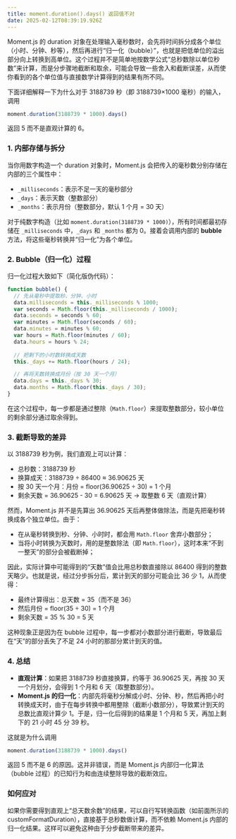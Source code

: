```yaml
---
title: moment.duration().days() 返回值不对
date: 2025-02-12T08:39:19.926Z
---
```


Moment.js 的 duration 对象在处理输入毫秒数时，会先将时间拆分成各个单位（小时、分钟、秒等），然后再进行“归一化（bubble）”，也就是把低单位的溢出部分向上转换到高单位。这个过程并不是简单地按数学公式“总秒数除以单位秒数”来计算，而是分步骤地截断和取余，可能会导致一些舍入和截断误差，从而使你看到的各个单位值与直接数学计算得到的结果有所不同。

下面详细解释一下为什么对于 3188739 秒（即 3188739×1000 毫秒）的输入，调用  
```js
moment.duration(3188739 * 1000).days()
```  
返回 5 而不是直观计算的 6。

### 1. 内部存储与拆分

当你用数字构造一个 duration 对象时，Moment.js 会把传入的毫秒数分别存储在内部的三个属性中：
- `_milliseconds`：表示不足一天的毫秒部分  
- `_days`：表示天数（整数部分）  
- `_months`：表示月份（整数部分，默认 1 个月 = 30 天）

对于纯数字构造（比如 `moment.duration(3188739 * 1000)`），所有时间都最初存储在 `_milliseconds` 中，`_days` 和 `_months` 都为 0。接着会调用内部的 **bubble** 方法，将这些毫秒转换并“归一化”为各个单位。

### 2. Bubble（归一化）过程

归一化过程大致如下（简化版伪代码）：
```js
function bubble() {
  // 先从毫秒中提取秒、分钟、小时
  data.milliseconds = this._milliseconds % 1000;
  var seconds = Math.floor(this._milliseconds / 1000);
  data.seconds = seconds % 60;
  var minutes = Math.floor(seconds / 60);
  data.minutes = minutes % 60;
  var hours = Math.floor(minutes / 60);
  data.hours = hours % 24;
  
  // 把剩下的小时数转换成天数
  this._days += Math.floor(hours / 24);

  // 再将天数转换成月份（按 30 天一个月）
  data.days = this._days % 30;
  data.months = Math.floor(this._days / 30);
}
```

在这个过程中，每一步都是通过整除（`Math.floor`）来提取整数部分，较小单位的剩余部分通过取余得到。

### 3. 截断导致的差异

以 3188739 秒为例，我们直观上可以计算：
- 总秒数：3188739 秒  
- 换算成天：3188739 ÷ 86400 ≈ 36.90625 天  
- 按 30 天一个月：月份 = floor(36.90625 ÷ 30) = 1 个月  
- 剩余天数 = 36.90625 - 30 = 6.90625 天 → 取整数 6 天（直观计算）

然而，Moment.js 并不是先算出 36.90625 天后再整体做除法，而是先把毫秒转换成各个独立单位。由于：
- 在从毫秒转换到秒、分钟、小时时，都会用 `Math.floor` 舍弃小数部分；  
- 当将小时转换为天数时，用的是整数除法（即 `Math.floor`），这时本来“不到一整天”的部分会被截断掉；

因此，实际计算中可能得到的“天数”值会比用总秒数直接除以 86400 得到的整数天略少。也就是说，经过分步拆分后，累计到天的部分可能会比 36 少 1，从而使得：
- 最终计算得出：总天数 = 35（而不是 36）  
- 然后月份 = floor(35 ÷ 30) = 1 个月  
- 剩余天数 = 35 % 30 = 5 天

这种现象正是因为在 bubble 过程中，每一步都对小数部分进行截断，导致最后在“天”的部分丢失了不足 24 小时的那部分累计到天的值。

### 4. 总结

- **直观计算**：如果把 3188739 秒直接换算，约等于 36.90625 天，再按 30 天一个月划分，会得到 1 个月和 6 天（取整数部分）。
- **Moment.js 的归一化**：内部先将毫秒分解成小时、分钟、秒，然后再把小时转换成天时，由于在每步转换中都用整除（截断小数部分），导致累计到天的总数比直观计算少 1。于是，归一化后得到的结果是 1 个月和 5 天，再加上剩下的 21 小时 45 分 39 秒。

这就是为什么调用  
```js
moment.duration(3188739 * 1000).days()
```  
返回 5 而不是 6 的原因。这并非错误，而是 Moment.js 内部归一化算法（bubble 过程）的已知行为和由连续整除导致的截断效应。

### 如何应对

如果你需要得到直观上“总天数余数”的结果，可以自行写转换函数（如前面所示的 customFormatDuration），直接基于总秒数做计算，而不依赖 Moment.js 内部的归一化结果。这样可以避免这种由于分步截断带来的差异。